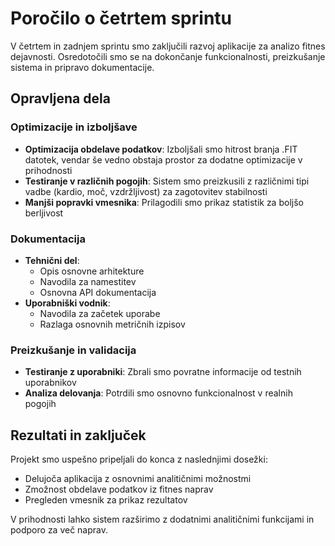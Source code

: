 # Poročilo o četrtem sprintu  

V četrtem in zadnjem sprintu smo zaključili razvoj aplikacije za analizo fitnes dejavnosti. Osredotočili smo se na dokončanje funkcionalnosti, preizkušanje sistema in pripravo dokumentacije.  

## Opravljena dela  

### Optimizacije in izboljšave  
- **Optimizacija obdelave podatkov**: Izboljšali smo hitrost branja .FIT datotek, vendar še vedno obstaja prostor za dodatne optimizacije v prihodnosti  
- **Testiranje v različnih pogojih**: Sistem smo preizkusili z različnimi tipi vadbe (kardio, moč, vzdržljivost) za zagotovitev stabilnosti  
- **Manjši popravki vmesnika**: Prilagodili smo prikaz statistik za boljšo berljivost  

### Dokumentacija  
- **Tehnični del**:  
  - Opis osnovne arhitekture  
  - Navodila za namestitev  
  - Osnovna API dokumentacija  
- **Uporabniški vodnik**:  
  - Navodila za začetek uporabe  
  - Razlaga osnovnih metričnih izpisov  

### Preizkušanje in validacija  
- **Testiranje z uporabniki**: Zbrali smo povratne informacije od testnih uporabnikov  
- **Analiza delovanja**: Potrdili smo osnovno funkcionalnost v realnih pogojih  

## Rezultati in zaključek  

Projekt smo uspešno pripeljali do konca z naslednjimi dosežki:  
- Delujoča aplikacija z osnovnimi analitičnimi možnostmi  
- Zmožnost obdelave podatkov iz fitnes naprav  
- Pregleden vmesnik za prikaz rezultatov  


V prihodnosti lahko sistem razširimo z dodatnimi analitičnimi funkcijami in podporo za več naprav.  

